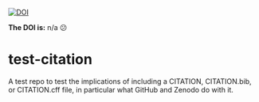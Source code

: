 [![DOI](https://zenodo.org/badge/613624864.svg)](https://zenodo.org/badge/latestdoi/613624864)

**The DOI is:** n/a 😕

# test-citation
A test repo to test the implications of including a CITATION, CITATION.bib, or CITATION.cff file, in particular what GitHub and Zenodo do with it.
